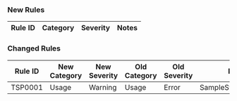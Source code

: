 ### New Rules

| Rule ID | Category | Severity | Notes |
|---------|----------|----------|-------|

### Changed Rules

| Rule ID | New Category | New Severity | Old Category | Old Severity | Notes                |
|---------|--------------|--------------|--------------|--------------|----------------------|
 | TSP0001 | Usage        | Warning      | Usage        | Error        | SampleSyntaxAnalyzer |